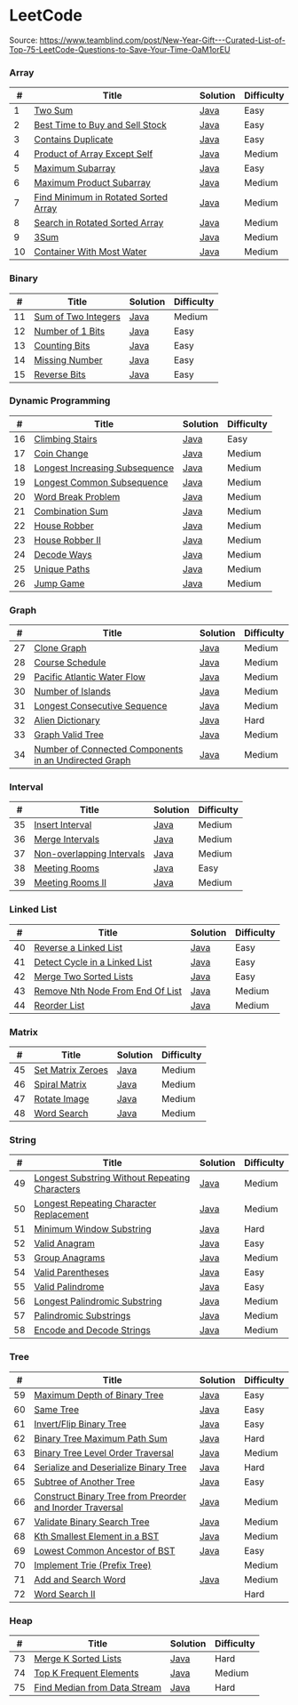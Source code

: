
LeetCode
========

Source: https://www.teamblind.com/post/New-Year-Gift---Curated-List-of-Top-75-LeetCode-Questions-to-Save-Your-Time-OaM1orEU

### Array

| # | Title | Solution | Difficulty |
|---| ----- | -------- | ---------- |
|1|[Two Sum](https://leetcode.com/problems/two-sum/) |[Java](./src/main/problems/array/TwoSum.java)|Easy|
|2|[Best Time to Buy and Sell Stock](https://leetcode.com/problems/best-time-to-buy-and-sell-stock/) |[Java](./src/main/problems/array/BestTimeToBuyAndSellStock.java)|Easy|
|3|[Contains Duplicate](https://leetcode.com/problems/contains-duplicate/) |[Java](./src/main/problems/array/ContainsDuplicate.java)|Easy|
|4|[Product of Array Except Self](https://leetcode.com/problems/product-of-array-except-self/) |[Java](./src/main/problems/array/ProductOfArrayExceptSelf.java)|Medium|
|5|[Maximum Subarray](https://leetcode.com/problems/maximum-subarray/) |[Java](./src/main/problems/array/MaximumSubarray.java)|Easy|
|6|[Maximum Product Subarray](https://leetcode.com/problems/maximum-product-subarray/) |[Java](./src/main/problems/array//MaximumProductSubarray.java)|Medium|
|7|[Find Minimum in Rotated Sorted Array](https://leetcode.com/problems/find-minimum-in-rotated-sorted-array/) |[Java](./src/main/problems/array/FindMinimumInRotatedSortedArray.java)|Medium|
|8|[Search in Rotated Sorted Array](https://leetcode.com/problems/search-in-rotated-sorted-array/) |[Java](./src/main/problems/array/SearchInRotatedSortedArray.java)|Medium|
|9|[3Sum](https://leetcode.com/problems/3sum/) |[Java](./src/main/problems/array/ThreeSum.java)|Medium|
|10|[Container With Most Water](https://leetcode.com/problems/container-with-most-water/) |[Java](./src/main/problems/array/ContainerWithMostWater.java)|Medium|

### Binary


| # | Title | Solution | Difficulty |
|---| ----- | -------- | ---------- |
|11|[Sum of Two Integers](https://leetcode.com/problems/sum-of-two-integers/) |[Java](./src/main/problems/binary/SumOfTwoIntegers.java)|Medium|
|12|[Number of 1 Bits](https://leetcode.com/problems/number-of-1-bits/) |[Java](./src/main/problems/binary/NumberOfOneBits.java)|Easy|
|13|[Counting Bits](https://leetcode.com/problems/counting-bits/) |[Java](./src/main/problems/binary/CountingBits.java)|Easy|
|14|[Missing Number](https://leetcode.com/problems/missing-number/) |[Java](./src/main/problems/binary/MissingNumber.java)|Easy|
|15|[Reverse Bits](https://leetcode.com/problems/reverse-bits/) |[Java](./src/main/problems/binary/ReverseBits.java)|Easy|

### Dynamic Programming 

| # | Title | Solution | Difficulty |
|---| ----- | -------- | ---------- |
|16|[Climbing Stairs](https://leetcode.com/problems/climbing-stairs/) |[Java](./src/main/problems/dp/ClimbingStairs.java)|Easy|
|17|[Coin Change](https://leetcode.com/problems/coin-change/) |[Java](./src/main/problems/dp/CoinChange.java)|Medium|
|18|[Longest Increasing Subsequence](https://leetcode.com/problems/longest-increasing-subsequence/) |[Java](./src/main/problems/dp/LongestIncreasingSubsequence.java)|Medium|
|19|[Longest Common Subsequence](https://leetcode.com/problems/longest-common-subsequence/) |[Java](./src/main/problems/dp/LongestCommonSubsequence.java)|Medium|
|20|[Word Break Problem](https://leetcode.com/problems/word-break/) |[Java](./src/main/problems/dp/WordBreak.java)|Medium|
|21|[Combination Sum](https://leetcode.com/problems/combination-sum-iv/) |[Java](./src/main/problems/dp/CombinationSumIV.java)|Medium|
|22|[House Robber](https://leetcode.com/problems/house-robber/) |[Java](./src/main/problems/dp/HouseRobber.java)|Medium|
|23|[House Robber II](https://leetcode.com/problems/house-robber-ii/) |[Java](./src/main/problems/dp/HouseRobberII.java)|Medium|
|24|[Decode Ways](https://leetcode.com/problems/decode-ways/) |[Java](./src/main/problems/dp/DecodeWays.java)|Medium|
|25|[Unique Paths](https://leetcode.com/problems/unique-paths/) |[Java](./src/main/problems/dp/UniquePaths.java)|Medium|
|26|[Jump Game](https://leetcode.com/problems/jump-game/) |[Java](./src/main/problems/dp/JumpGame.java)|Medium|

### Graph

| # | Title | Solution | Difficulty |
|---| ----- | -------- | ---------- |
|27|[Clone Graph](https://leetcode.com/problems/clone-graph/) |[Java](./src/main/problems/graph/CloneGraph.java)|Medium|
|28|[Course Schedule](https://leetcode.com/problems/course-schedule/) |[Java](./src/main/problems/graph/CourseSchedule.java)|Medium|
|29|[Pacific Atlantic Water Flow](https://leetcode.com/problems/pacific-atlantic-water-flow/) |[Java](./src/main/problems/graph/PacificAtlanticWaterFlow.java)|Medium|
|30|[Number of Islands](https://leetcode.com/problems/number-of-islands/) |[Java](./src/main/problems/graph/NumberOfIslands.java)|Medium|
|31|[Longest Consecutive Sequence](https://leetcode.com/problems/longest-consecutive-sequence/) |[Java](./src/main/problems/graph/LongestConsecutiveSequence.java)|Medium|
|32|[Alien Dictionary](https://leetcode.com/problems/alien-dictionary/) |[Java](./src/main/problems/graph/AlienDictionary.java)|Hard|
|33|[Graph Valid Tree](https://leetcode.com/problems/graph-valid-tree/) |[Java](./src/main/problems/graph/GraphValidTree.java)|Medium|
|34|[Number of Connected Components in an Undirected Graph](https://leetcode.com/problems/number-of-connected-components-in-an-undirected-graph/) |[Java](./src/main/problems/graph/NumberOfConnectedComponents.java)|Medium|

### Interval

| # | Title | Solution | Difficulty |
|---| ----- | -------- | ---------- |
|35|[Insert Interval](https://leetcode.com/problems/insert-interval/) |[Java](./src/main/problems/interval/InsertInterval.java)|Medium|
|36|[Merge Intervals](https://leetcode.com/problems/merge-intervals/) |[Java](./src/main/problems/interval/MergeIntervals.java)|Medium|
|37|[Non-overlapping Intervals](https://leetcode.com/problems/non-overlapping-intervals/) |[Java](./src/main/problems/interval/NonOverlappingIntervals.java)|Medium|
|38|[Meeting Rooms](https://leetcode.com/problems/meeting-rooms/) |[Java](./src/main/problems/interval/MeetingRooms.java)|Easy|
|39|[Meeting Rooms II](https://leetcode.com/problems/meeting-rooms-ii/) |[Java](./src/main/problems/interval/MeetingRoomsII.java)|Medium|

### Linked List

| # | Title | Solution | Difficulty |
|---| ----- | -------- | ---------- |
|40|[Reverse a Linked List](https://leetcode.com/problems/reverse-linked-list/) |[Java](./src/main/problems/linkedlist/ReverseLinkedList.java)|Easy|
|41|[Detect Cycle in a Linked List](https://leetcode.com/problems/linked-list-cycle/) |[Java](./src/main/problems/linkedlist/DetectCycleInALinkedList.java)|Easy|
|42|[Merge Two Sorted Lists](https://leetcode.com/problems/merge-two-sorted-lists/) |[Java](./src/main/problems/linkedlist/MergeTwoSortedLists.java)|Easy|
|43|[Remove Nth Node From End Of List](https://leetcode.com/problems/remove-nth-node-from-end-of-list/) |[Java](./src/main/problems/linkedlist/RemoveNthNodeFromEndOfList.java)|Medium|
|44|[Reorder List](https://leetcode.com/problems/reorder-list/) |[Java](./src/main/problems/linkedlist/ReorderList.java)|Medium|

### Matrix

| # | Title | Solution | Difficulty |
|---| ----- | -------- | ---------- |
|45|[Set Matrix Zeroes](https://leetcode.com/problems/set-matrix-zeroes/) |[Java](./src/main/problems/matrix/SetMatrixZeros.java)|Medium|
|46|[Spiral Matrix](https://leetcode.com/problems/spiral-matrix/) |[Java](./src/main/problems/matrix/SpiralMatrix.java)|Medium|
|47|[Rotate Image](https://leetcode.com/problems/rotate-image/) |[Java](./src/main/problems/matrix/RotateImage.java)|Medium|
|48|[Word Search](https://leetcode.com/problems/word-search/) |[Java](./src/main/problems/matrix/WordSearch.java)|Medium|

### String

| # | Title | Solution | Difficulty |
|---| ----- | -------- | ---------- |
|49|[Longest Substring Without Repeating Characters](https://leetcode.com/problems/longest-substring-without-repeating-characters/) |[Java](./src/main/problems/string/LongestSubstringWithoutRepeatingCharacters.java)|Medium|
|50|[Longest Repeating Character Replacement](https://leetcode.com/problems/longest-repeating-character-replacement/) |[Java](./src/main/problems/string/LongestRepeatingCharacterReplacement.java)|Medium|
|51|[Minimum Window Substring](https://leetcode.com/problems/minimum-window-substring/) |[Java](./src/main/problems/string/MinimumWindowSubstring.java)|Hard|
|52|[Valid Anagram](https://leetcode.com/problems/valid-anagram/) |[Java](./src/main/problems/string/ValidAnagram.java)|Easy|
|53|[Group Anagrams](https://leetcode.com/problems/group-anagrams/) |[Java](./src/main/problems/string/GroupAnagrams.java)|Medium|
|54|[Valid Parentheses](https://leetcode.com/problems/valid-parentheses/) |[Java](./src/main/problems/string/ValidParentheses.java)|Easy|
|55|[Valid Palindrome](https://leetcode.com/problems/valid-palindrome/) |[Java](./src/main/problems/string/ValidPalindrome.java)|Easy|
|56|[Longest Palindromic Substring](https://leetcode.com/problems/longest-palindromic-substring/) |[Java](./src/main/problems/string/LongestPalindromicSubstring.java)|Medium|
|57|[Palindromic Substrings](https://leetcode.com/problems/palindromic-substrings/) |[Java](./src/main/problems/string/PalindromicSubstrings.java)|Medium|
|58|[Encode and Decode Strings](https://leetcode.com/problems/encode-and-decode-strings/) |[Java](./src/main/problems/string/EncodeAndDecodeStrings.java)|Medium|

### Tree

| # | Title | Solution | Difficulty |
|---| ----- | -------- | ---------- |
|59|[Maximum Depth of Binary Tree](https://leetcode.com/problems/maximum-depth-of-binary-tree/) |[Java](./src/main/problems/tree/MaximumDepthOfBinaryTree.java)|Easy|
|60|[Same Tree](https://leetcode.com/problems/same-tree/) |[Java](./src/main/problems/tree/SameTree.java)|Easy|
|61|[Invert/Flip Binary Tree](https://leetcode.com/problems/invert-binary-tree/) |[Java](./src/main/problems/tree/InvertBinaryTree.java)|Easy|
|62|[Binary Tree Maximum Path Sum](https://leetcode.com/problems/binary-tree-maximum-path-sum/) |[Java](./src/main/problems/tree/BinaryTreeMaximumPathSum.java)|Hard|
|63|[Binary Tree Level Order Traversal](https://leetcode.com/problems/binary-tree-level-order-traversal/) |[Java](./src/main/problems/tree/BinaryTreeLevelOrderTraversal.java)|Medium|
|64|[Serialize and Deserialize Binary Tree](https://leetcode.com/problems/serialize-and-deserialize-binary-tree/) |[Java](./src/main/problems/tree/SerializeAndDeserializeBinaryTree.java)|Hard|
|65|[Subtree of Another Tree](https://leetcode.com/problems/subtree-of-another-tree/) |[Java](./src/main/problems/tree/SubtreeOfAnotherTree.java)|Easy|
|66|[Construct Binary Tree from Preorder and Inorder Traversal](https://leetcode.com/problems/construct-binary-tree-from-preorder-and-inorder-traversal/) |[Java](./src/main/problems/tree/ConstructBinaryTreeFromPreorderInorderTraversal.java)|Medium|
|67|[Validate Binary Search Tree](https://leetcode.com/problems/validate-binary-search-tree/) |[Java](./src/main/problems/tree/ValidateBinarySearchTree.java)|Medium|
|68|[Kth Smallest Element in a BST](https://leetcode.com/problems/kth-smallest-element-in-a-bst/) |[Java](./src/main/problems/tree/KthSmallestElementInBinaryTree.java)|Medium|
|69|[Lowest Common Ancestor of BST](https://leetcode.com/problems/lowest-common-ancestor-of-a-binary-search-tree/) |[Java](./src/main/problems/tree/LowestCommonAncestorOfBinarySearchTree.java)|Easy|
|70|[Implement Trie (Prefix Tree)](https://leetcode.com/problems/implement-trie-prefix-tree/) | |Medium|
|71|[Add and Search Word](https://leetcode.com/problems/add-and-search-word-data-structure-design/) |[Java](./src/main/problems/tree/AddAndSearchWord.java)|Medium|
|72|[Word Search II](https://leetcode.com/problems/word-search-ii/) | |Hard|

### Heap

| # | Title | Solution | Difficulty |
|---| ----- | -------- | ---------- |
|73|[Merge K Sorted Lists](https://leetcode.com/problems/merge-k-sorted-lists/) |[Java](./src/main/problems/heap/MergeKSortedLists.java)|Hard|
|74|[Top K Frequent Elements](https://leetcode.com/problems/top-k-frequent-elements/) |[Java](./src/main/problems/heap/TopKFrequentElements.java)|Medium|
|75|[Find Median from Data Stream](https://leetcode.com/problems/find-median-from-data-stream/) |[Java](./src/main/problems/heap/FindMedianFromDataStream.java)|Hard|
